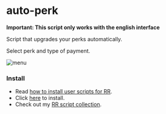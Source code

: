 # auto-perk

**Important: This script only works with the english interface**
 
Script that upgrades your perks automatically.

Select perk and type of payment.

<img class="image" src="https://raw.githubusercontent.com/pbl0/auto-perk/main/perk.png" alt="menu"/>


### Install

- Read [how to install user scripts for RR][guide].
- Click [here][raw] to install.
- Check out my [RR script collection][scripts].


[guide]: https://rr-tools.eu/guide

[scripts]: https://rr-tools.eu/mods

[raw]: https://github.com/pbl0/auto-perk/raw/main/auto-perk.user.js
